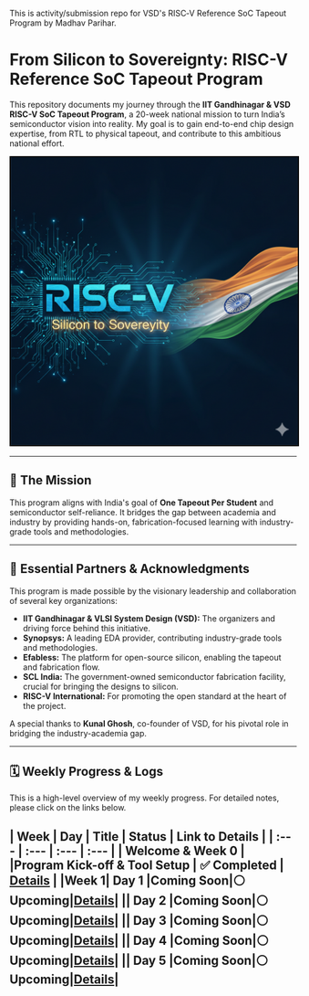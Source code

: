
This is activity/submission repo for VSD's RISC‑V Reference SoC Tapeout Program by Madhav Parihar.

# From Silicon to Sovereignty: RISC-V Reference SoC Tapeout Program

This repository documents my journey through the **IIT Gandhinagar & VSD RISC-V SoC Tapeout Program**, a 20-week national mission to turn India’s semiconductor vision into reality. My goal is to gain end-to-end chip design expertise, from RTL to physical tapeout, and contribute to this ambitious national effort.

<p align="center">
  <img src="/Week_0/W0_images/Mission_RISCV_India.png" alt="SoC Design Flow" width="600" style="border:2px solid black;"/>
</p>

---

## 🚀 The Mission

This program aligns with India's goal of **One Tapeout Per Student** and semiconductor self-reliance. It bridges the gap between academia and industry by providing hands-on, fabrication-focused learning with industry-grade tools and methodologies.

---

## 🙏 Essential Partners & Acknowledgments

This program is made possible by the visionary leadership and collaboration of several key organizations:

* **IIT Gandhinagar & VLSI System Design (VSD):** The organizers and driving force behind this initiative.
* **Synopsys:** A leading EDA provider, contributing industry-grade tools and methodologies.
* **Efabless:** The platform for open-source silicon, enabling the tapeout and fabrication flow.
* **SCL India:** The government-owned semiconductor fabrication facility, crucial for bringing the designs to silicon.
* **RISC-V International:** For promoting the open standard at the heart of the project.

A special thanks to **Kunal Ghosh**, co-founder of VSD, for his pivotal role in bridging the industry-academia gap.

---

## 🗓️ Weekly Progress & Logs

This is a high-level overview of my weekly progress. For detailed notes, please click on the links below.

| Week | Day | Title | Status | Link to Details |
| :--- | :--- | :--- | :--- |
| **Welcome & Week 0** | |**Program Kick-off & Tool Setup** | ✅ Completed | [Details](https://github.com/NeoSemiDen/MP-VSD-RV-SoC-TO-P/blob/main/Week_0/Week_0_readme.md) |
|**Week 1**| Day 1 |**Coming Soon**|⚪ Upcoming|[Details](https://github.com/NeoSemiDen/MP-VSD-RV-SoC-TO-P/blob/main/Week_1/Week_1_readme.md)|
|| Day 2 |**Coming Soon**|⚪ Upcoming|[Details](https://github.com/NeoSemiDen/MP-VSD-RV-SoC-TO-P/blob/main/Week_1/Week_1_readme.md)|
|| Day 3 |**Coming Soon**|⚪ Upcoming|[Details](https://github.com/NeoSemiDen/MP-VSD-RV-SoC-TO-P/blob/main/Week_1/Week_1_readme.md)|
|| Day 4 |**Coming Soon**|⚪ Upcoming|[Details](https://github.com/NeoSemiDen/MP-VSD-RV-SoC-TO-P/blob/main/Week_1/Week_1_readme.md)|
|| Day 5 |**Coming Soon**|⚪ Upcoming|[Details](https://github.com/NeoSemiDen/MP-VSD-RV-SoC-TO-P/blob/main/Week_1/Week_1_readme.md)|
---

